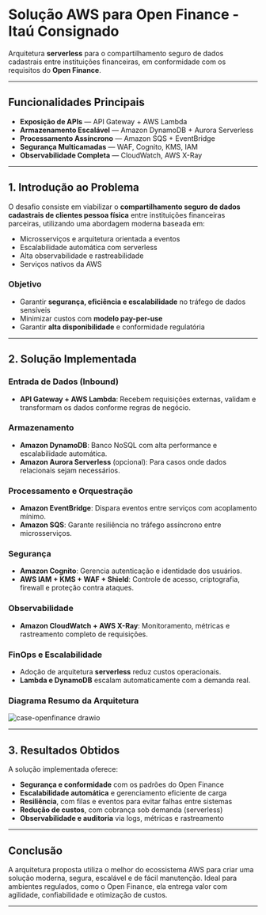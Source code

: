 # Solução AWS para Open Finance - Itaú Consignado

Arquitetura **serverless** para o compartilhamento seguro de dados cadastrais entre instituições financeiras, em conformidade com os requisitos do **Open Finance**.

---

##  Funcionalidades Principais

-  **Exposição de APIs** — API Gateway + AWS Lambda  
-  **Armazenamento Escalável** — Amazon DynamoDB + Aurora Serverless  
-  **Processamento Assíncrono** — Amazon SQS + EventBridge  
-  **Segurança Multicamadas** — WAF, Cognito, KMS, IAM  
-  **Observabilidade Completa** — CloudWatch, AWS X-Ray  

---

##  1. Introdução ao Problema

O desafio consiste em viabilizar o **compartilhamento seguro de dados cadastrais de clientes pessoa física** entre instituições financeiras parceiras, utilizando uma abordagem moderna baseada em:

- Microsserviços e arquitetura orientada a eventos  
- Escalabilidade automática com serverless  
- Alta observabilidade e rastreabilidade  
- Serviços nativos da AWS

###  Objetivo

- Garantir **segurança, eficiência e escalabilidade** no tráfego de dados sensíveis  
- Minimizar custos com **modelo pay-per-use**  
- Garantir **alta disponibilidade** e conformidade regulatória

---

##  2. Solução Implementada

###  Entrada de Dados (Inbound)

- **API Gateway + AWS Lambda**: Recebem requisições externas, validam e transformam os dados conforme regras de negócio.

###  Armazenamento

- **Amazon DynamoDB**: Banco NoSQL com alta performance e escalabilidade automática.  
- **Amazon Aurora Serverless** (opcional): Para casos onde dados relacionais sejam necessários.

###  Processamento e Orquestração

- **Amazon EventBridge**: Dispara eventos entre serviços com acoplamento mínimo.  
- **Amazon SQS**: Garante resiliência no tráfego assíncrono entre microsserviços.

###  Segurança

- **Amazon Cognito**: Gerencia autenticação e identidade dos usuários.  
- **AWS IAM + KMS + WAF + Shield**: Controle de acesso, criptografia, firewall e proteção contra ataques.

###  Observabilidade

- **Amazon CloudWatch + AWS X-Ray**: Monitoramento, métricas e rastreamento completo de requisições.

###  FinOps e Escalabilidade

- Adoção de arquitetura **serverless** reduz custos operacionais.  
- **Lambda e DynamoDB** escalam automaticamente com a demanda real.

###  Diagrama Resumo da Arquitetura

![case-openfinance drawio](https://github.com/user-attachments/assets/a276844b-2b5e-4e98-84b9-7936bb51270d)

---

##  3. Resultados Obtidos

A solução implementada oferece:

-  **Segurança e conformidade** com os padrões do Open Finance  
-  **Escalabilidade automática** e gerenciamento eficiente de carga  
-  **Resiliência**, com filas e eventos para evitar falhas entre sistemas  
-  **Redução de custos**, com cobrança sob demanda (serverless)  
-  **Observabilidade e auditoria** via logs, métricas e rastreamento

---

##  Conclusão

A arquitetura proposta utiliza o melhor do ecossistema AWS para criar uma solução moderna, segura, escalável e de fácil manutenção. Ideal para ambientes regulados, como o Open Finance, ela entrega valor com agilidade, confiabilidade e otimização de custos.

---

